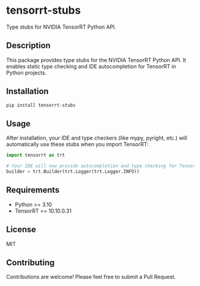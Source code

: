 # tensorrt-stubs

Type stubs for NVIDIA TensorRT Python API.

## Description

This package provides type stubs for the NVIDIA TensorRT Python API. It enables static type checking and IDE autocompletion for TensorRT in Python projects.

## Installation

```bash
pip install tensorrt-stubs
```

## Usage

After installation, your IDE and type checkers (like mypy, pyright, etc.) will automatically use these stubs when you import TensorRT:

```python
import tensorrt as trt

# Your IDE will now provide autocompletion and type checking for TensorRT
builder = trt.Builder(trt.Logger(trt.Logger.INFO))
```

## Requirements

- Python >= 3.10
- TensorRT == 10.10.0.31

## License

MIT

## Contributing

Contributions are welcome! Please feel free to submit a Pull Request.